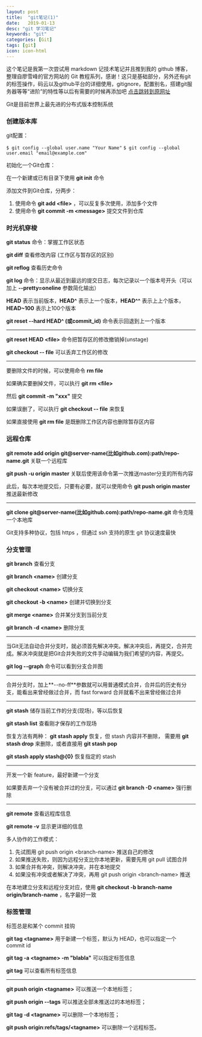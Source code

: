 ```yaml
---
layout: post
title:  "git笔记(1)"
date:   2019-01-13
desc: "git 学习笔记"
keywords: "git"
categories: [Git]
tags: [git]
icon: icon-html
---
```

这个笔记是我第一次尝试用 markdown 记技术笔记并且推到我的 github 博客，整理自廖雪峰的官方网站的 Git 教程系列，感谢！这只是基础部分，另外还有git的标签操作，码云以及github平台的详细使用，gitignore，配置别名，搭建git服务器等等“进阶”的特性等以后有需要的时候再添加吧 [点击跳转到原网址](https://www.liaoxuefeng.com/wiki/0013739516305929606dd18361248578c67b8067c8c017b000/001376951885068a0ac7d81c3a64912b35a59b58a1d926b000)

Git是目前世界上最先进的分布式版本控制系统

### 创建版本库

git配置：

`$ git config --global user.name "Your Name"`
`$ git config --global user.email "email@example.com"`

初始化一个Git仓库：

在一个新建或已有目录下使用 **git init** 命令

添加文件到Git仓库，分两步：

1. 使用命令 **git add \<file\>** ，可以反复多次使用，添加多个文件
2. 使用命令 **git commit -m \<message\>** 提交文件到仓库

### 时光机穿梭

**git status** 命令：掌握工作区状态

**git diff** 查看修改内容 (工作区与暂存区的区别)

**git reflog** 查看历史命令

**git log** 命令：显示从最近到最远的提交日志，每次记录以一个版本号开头（可以加上 **--pretty=oneline** 参数简化输出）

**HEAD** 表示当前版本，**HEAD^** 表示上一个版本，**HEAD^^** 表示上上个版本，**HEAD~100** 表示上100个版本

**git reset --hard HEAD^ (或commit_id)** 命令表示回退到上一个版本

----
**git reset HEAD \<file\>** 命令把暂存区的修改撤销掉(unstage)

**git checkout -- file** 可以丢弃工作区的修改

----
要删除文件的时候，可以使用命令 **rm file**

如果确实要删掉文件，可以执行 
**git rm \<file\>**

然后 **git commit -m "xxx"** 提交

如果误删了，可以执行 **git checkout -- file** 来恢复

如果直接使用 **git rm file** 是既删除工作区内容也删除暂存区内容

### 远程仓库

**git remote add origin git@server-name(比如github.com):path/repo-name.git** 关联一个远程库

**git push -u origin master** 关联后使用该命令第一次推送master分支的所有内容

此后，每次本地提交后，只要有必要，就可以使用命令 **git push origin master** 推送最新修改

---
**git clone git@server-name(比如github.com):path/repo-name.git** 命令克隆一个本地库

Git支持多种协议，包括 https ，但通过 ssh 支持的原生 git 协议速度最快

### 分支管理

**git branch** 查看分支

**git branch \<name\>** 创建分支

**git checkout \<name\>** 切换分支

**git checkout -b \<name\>** 创建并切换到分支

**git merge \<name\>** 合并某分支到当前分支

**git branch -d \<name\>** 删除分支

---
当Git无法自动合并分支时，就必须首先解决冲突。解决冲突后，再提交，合并完成。解决冲突就是把Git合并失败的文件手动编辑为我们希望的内容，再提交。

**git log --graph** 命令可以看到分支合并图

---
合并分支时，加上**--no-ff**参数就可以用普通模式合并，合并后的历史有分支，能看出来曾经做过合并，而 fast forward 合并就看不出来曾经做过合并

---
**git stash** 储存当前工作的分支(现场)，等以后恢复

**git stash list** 查看刚才保存的工作现场

恢复方法有两种：
**git stash apply** 恢复，但 stash 内容并不删除， 需要用 **git stash drop** 来删除，或者直接用 **git stash pop**

**git stash apply stash@{0}** 恢复指定的 stash

---
开发一个新 feature，最好新建一个分支

如果要丢弃一个没有被合并过的分支，可以通过 **git branch -D \<name\>** 强行删除

---
**git remote** 查看远程库信息

**git remote -v** 显示更详细的信息

多人协作的工作模式：

1. 先试图用 git push origin \<branch-name\> 推送自己的修改
2. 如果推送失败，则因为远程分支比你本地更新，需要先用 git pull 试图合并
3. 如果合并有冲突，则解决冲突，并在本地提交
4. 如果没有冲突或者解决了冲突，再用 git push origin \<branch-name\> 推送

在本地建立分支和远程分支对应，使用 **git checkout -b branch-name origin/branch-name** ，名字最好一致

### 标签管理

标签总是和某个 commit 挂钩

**git tag \<tagname\>** 用于新建一个标签，默认为 HEAD，也可以指定一个 commit id

**git tag -a \<tagname\> -m "blabla"** 可以指定标签信息

**git tag** 可以查看所有标签信息

---
**git push origin \<tagname\>** 可以推送一个本地标签；

**git push origin --tags** 可以推送全部未推送过的本地标签；

**git tag -d \<tagname\>** 可以删除一个本地标签；

**git push origin:refs/tags/\<tagname\>** 可以删除一个远程标签。
